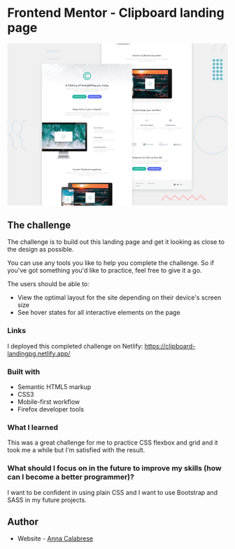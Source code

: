 # Frontend Mentor -  Clipboard landing page
![Design preview for the Clipboard landing page coding challenge](./design/desktop-preview.jpg)

## The challenge

The challenge is to build out this landing page and get it looking as close to the design as possible.

You can use any tools you like to help you complete the challenge. So if you've got something you'd like to practice, feel free to give it a go.

The users should be able to: 

- View the optimal layout for the site depending on their device's screen size
- See hover states for all interactive elements on the page


### Links
I deployed this completed challenge on Netlify:
https://clipboard-landingpg.netlify.app/
### Built with

- Semantic HTML5 markup
- CSS3
- Mobile-first workflow
- Firefox developer tools


### What I learned
This was a great challenge for me to practice CSS flexbox and grid and it took me a while but I'm satisfied with the result.


### What should I focus on in the future to improve my skills (how can I become a better programmer)?
I want to be confident in using plain CSS and I want to use Bootstrap and SASS in my future projects.

## Author

- Website - [Anna Calabrese](https://annacalabrese.netlify.app/)
